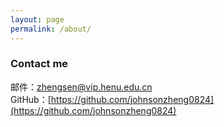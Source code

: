 ```yaml
---
layout: page
permalink: /about/
---
```



### Contact me

邮件：<zhengsen@vip.henu.edu.cn>
<br>
GitHub：[https://github.com/johnsonzheng0824](https://github.com/johnsonzheng0824)